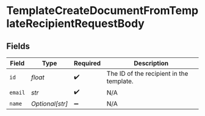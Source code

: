 # TemplateCreateDocumentFromTemplateRecipientRequestBody


## Fields

| Field                                    | Type                                     | Required                                 | Description                              |
| ---------------------------------------- | ---------------------------------------- | ---------------------------------------- | ---------------------------------------- |
| `id`                                     | *float*                                  | :heavy_check_mark:                       | The ID of the recipient in the template. |
| `email`                                  | *str*                                    | :heavy_check_mark:                       | N/A                                      |
| `name`                                   | *Optional[str]*                          | :heavy_minus_sign:                       | N/A                                      |